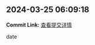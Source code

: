 ## 2024-03-25 06:09:18

**Commit Link:** [查看提交详情](https://github.com/你的用户名/你的项目名/commit/f3edd314efbdc214940ba6d12f8a1e725886092b)

date


